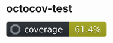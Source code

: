 # octocov-test

![Coverage](https://raw.githubusercontent.com/hoyo/octocov-test-central/main/badges/hoyo/octocov-test/coverage.svg)
